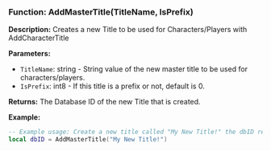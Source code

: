 ### Function: AddMasterTitle(TitleName, IsPrefix)

**Description:**
Creates a new Title to be used for Characters/Players with AddCharacterTitle

**Parameters:**
- `TitleName`: string - String value of the new master title to be used for characters/players.
- `IsPrefix`: int8 - If this title is a prefix or not, default is 0.

**Returns:** The Database ID of the new Title that is created.

**Example:**

```lua
-- Example usage: Create a new title called "My New Title!" the dbID retrieved can be used to assign to a character with AddCharacterTitle
local dbID = AddMasterTitle("My New Title!")
```
